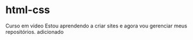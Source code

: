# html-css
 Curso em video
 Estou aprendendo a criar sites e agora vou gerenciar meus repositórios.
 adicionado
